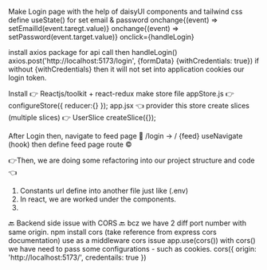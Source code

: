 Make Login page with the help of daisyUI components and tailwind css
define useState() for set email & password
onchange{(event) => setEmailId(event.taregt.value)}
onchange{(event) => setPassword(event.target.value)}
onclick={handleLogin}

install axios package for api call
then handleLogin() axios.post('http://localhost:5173/login', {formData} {withCredentials: true})
if without {withCredentials} then it will not set into application cookies our login token.

Install 👉 Reactjs/toolkit + react-redux
make store file appStore.js 👉 configureStore({ reducer:{} });
app.jsx 👈 provider this store
create slices (multiple slices) 👉 UserSlice createSlice({});

After Login then, navigate to feed page 🛞 /login -> / {feed}
useNavigate (hook)
then define feed page route ©️

👉Then, we are doing some refactoring into our project structure and code👈
1. Constants url define into another file just like (.env)
2. In react, we are worked under the components.
3. 

🔙 Backend side issue with CORS 🔙
bcz we have 2 diff port number with same origin.
npm install cors (take reference from express cors documentation)
use as a middleware cors issue
app.use(cors())
with cors() we have need to pass some configurations - such as cookies.
cors({
  origin: 'http://localhost:5173/',
  credentails: true
})